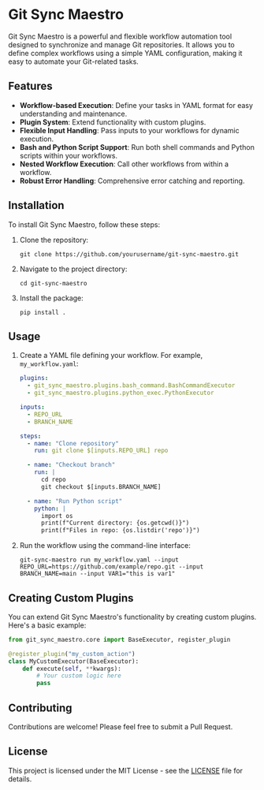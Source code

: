 # Git Sync Maestro

Git Sync Maestro is a powerful and flexible workflow automation tool designed to synchronize and manage Git repositories. It allows you to define complex workflows using a simple YAML configuration, making it easy to automate your Git-related tasks.

## Features

- **Workflow-based Execution**: Define your tasks in YAML format for easy understanding and maintenance.
- **Plugin System**: Extend functionality with custom plugins.
- **Flexible Input Handling**: Pass inputs to your workflows for dynamic execution.
- **Bash and Python Script Support**: Run both shell commands and Python scripts within your workflows.
- **Nested Workflow Execution**: Call other workflows from within a workflow.
- **Robust Error Handling**: Comprehensive error catching and reporting.

## Installation

To install Git Sync Maestro, follow these steps:

1. Clone the repository:
   ```
   git clone https://github.com/yourusername/git-sync-maestro.git
   ```

2. Navigate to the project directory:
   ```
   cd git-sync-maestro
   ```

3. Install the package:
   ```
   pip install .
   ```

## Usage

1. Create a YAML file defining your workflow. For example, `my_workflow.yaml`:

   ```yaml
   plugins:
     - git_sync_maestro.plugins.bash_command.BashCommandExecutor
     - git_sync_maestro.plugins.python_exec.PythonExecutor

   inputs:
     - REPO_URL
     - BRANCH_NAME

   steps:
     - name: "Clone repository"
       run: git clone $[inputs.REPO_URL] repo

     - name: "Checkout branch"
       run: |
         cd repo
         git checkout $[inputs.BRANCH_NAME]

     - name: "Run Python script"
       python: |
         import os
         print(f"Current directory: {os.getcwd()}")
         print(f"Files in repo: {os.listdir('repo')}")
   ```

2. Run the workflow using the command-line interface:

   ```
   git-sync-maestro run my_workflow.yaml --input REPO_URL=https://github.com/example/repo.git --input BRANCH_NAME=main --input VAR1="this is var1"
   ```

## Creating Custom Plugins

You can extend Git Sync Maestro's functionality by creating custom plugins. Here's a basic example:

```python
from git_sync_maestro.core import BaseExecutor, register_plugin

@register_plugin("my_custom_action")
class MyCustomExecutor(BaseExecutor):
    def execute(self, **kwargs):
        # Your custom logic here
        pass
```

## Contributing

Contributions are welcome! Please feel free to submit a Pull Request.

## License

This project is licensed under the MIT License - see the [LICENSE](LICENSE) file for details.